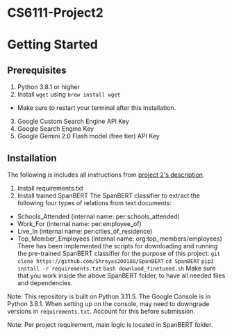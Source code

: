 # CS6111-Project2
# Getting Started

## Prerequisites
1. Python 3.8.1 or higher
2. Install `wget` using `brew install wget`
  - Make sure to restart your terminal after this installation.
3. Google Custom Search Engine API Key
4. Google Search Engine Key
5. Google Gemini 2.0 Flash model (free tier) API Key

## Installation
The following is includes all instructions from [project 2's description](https://www.cs.columbia.edu/~gravano/cs6111/Proj2/).
1. Install requirements.txt
2. Install trained SpanBERT
  The SpanBERT classifier to extract the following four types of relations from text documents:
  - Schools_Attended (internal name: per:schools_attended)
  - Work_For (internal name: per:employee_of)
  - Live_In (internal name: per:cities_of_residence)
  - Top_Member_Employees (internal name: org:top_members/employees)
  There has been  implemented the scripts for downloading and running the pre-trained SpanBERT classifier for the purpose of this project:
  `git clone https://github.com/Shreyas200188/SpanBERT`
  `cd SpanBERT`
  `pip3 install -r requirements.txt`
  `bash download_finetuned.sh`
  Make sure that you work inside the above SpanBERT folder, to have all needed files and dependencies.


Note: This repository is built on Python 3.11.5. The Google Console is in Python 3.8.1. When setting up on the console, may need to downgrade versions in `requirements.txt`. Account for this before submission.

Note: Per project requirement, main logic is located in SpanBERT folder.